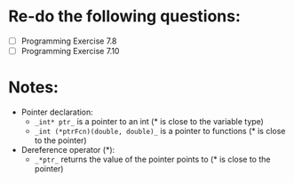 # Re-do the following questions:  
- [ ] Programming Exercise 7.8  
- [ ] Programming Exercise 7.10  
# Notes:
- Pointer declaration:
  - `_int* ptr_` is a pointer to an int (* is close to the variable type)
  - `_int (*ptrFcn)(double, double)_` is a pointer to functions (* is close to the pointer)
- Dereference operator (*):
  - `_*ptr_` returns the value of the pointer points to (* is close to the pointer)